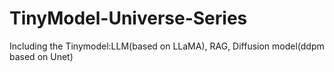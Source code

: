 # TinyModel-Universe-Series
Including the Tinymodel:LLM(based on LLaMA), RAG, Diffusion model(ddpm based on Unet)
